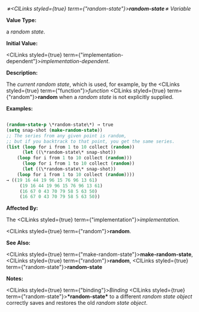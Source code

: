 *∗<ClLinks styled={true} term={"*random-state*"}><b>*random-state*</b></ClLinks>∗ Variable* 



**Value Type:** 



a *random state*. 



**Initial Value:** 



<ClLinks styled={true} term={"implementation-dependent"}><i>implementation-dependent</i></ClLinks>. 



**Description:** 



The *current random state*, which is used, for example, by the <ClLinks styled={true} term={"function"}><i>function</i></ClLinks> <ClLinks styled={true} term={"random"}><b>random</b></ClLinks> when a *random state* is not explicitly supplied. 







 



 



**Examples:**
```lisp

(random-state-p \*random-state\*) → true 
(setq snap-shot (make-random-state)) 
;; The series from any given point is random, 
;; but if you backtrack to that point, you get the same series. 
(list (loop for i from 1 to 10 collect (random)) 
      (let ((\*random-state\* snap-shot)) 
	(loop for i from 1 to 10 collect (random))) 
      (loop for i from 1 to 10 collect (random)) 
      (let ((\*random-state\* snap-shot)) 
	(loop for i from 1 to 10 collect (random)))) 
→ ((19 16 44 19 96 15 76 96 13 61) 
     (19 16 44 19 96 15 76 96 13 61) 
     (16 67 0 43 70 79 58 5 63 50) 
     (16 67 0 43 70 79 58 5 63 50)) 

```
**Affected By:** 



The <ClLinks styled={true} term={"implementation"}><i>implementation</i></ClLinks>. 



<ClLinks styled={true} term={"random"}><b>random</b></ClLinks>. 



**See Also:** 



<ClLinks styled={true} term={"make-random-state"}><b>make-random-state</b></ClLinks>, <ClLinks styled={true} term={"random"}><b>random</b></ClLinks>, <ClLinks styled={true} term={"random-state"}><b>random-state</b></ClLinks> 



**Notes:** 



<ClLinks styled={true} term={"binding"}><i>Binding</i></ClLinks> <ClLinks styled={true} term={"random-state"}><b>\*random-state\*</b></ClLinks> to a different *random state object* correctly saves and restores the old *random state object*. 




